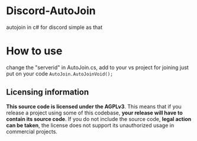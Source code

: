 # Discord-AutoJoin
autojoin in c# for discord simple as that
# How to use
change the "serverid" in AutoJoin.cs, add to your vs project
for joining just put on your code `AutoJoin.AutoJoinVoid();`

## Licensing information
**This source code is licensed under the AGPLv3**. This means that if you release a project using some of this codebase, **your release will have to contain its source code**. If you do not include the source code, **legal action can be taken**, the license does not support its unauthorized usage in commercial projects.

